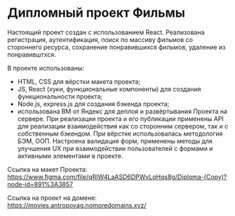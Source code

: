 # Дипломный проект Фильмы
Настоящий проект создан с использованием React. 
Реализована регистрация, аутентификация, поиск по массиву фильмов со стороннего ресурса, сохранение понравившихся фильмов, удаление из понравивштхся.

В проекте использованы:
- HTML, CSS для вёрстки макета проекта;
- JS, React (хуки, функциональные компоненты) для создания функциональности проекта;
- Node.js, express.js для создания бэкенда проекта;
- использована ВМ от Яндекс для деплоя и развёртывания Проекта на сервере.
При реализации проекта и его публикации применены API для реализации взаимодействия как со сторонним сервером, так и с собственным бэкендом. При вёрстке использовалась методология БЭМ, ООП. Настроена валидация форм, применены методы для улучшения UX при взаимодействии пользователей с формами и активными элементами в проекте.

Ссылка на макет Проекта: https://www.figma.com/file/qRIW4LaASD6DPWvLqHqs8g/Diploma-(Copy)?node-id=891%3A3857

Ссылка на проект на домене: https://movies.antropovag.nomoredomains.xyz/
